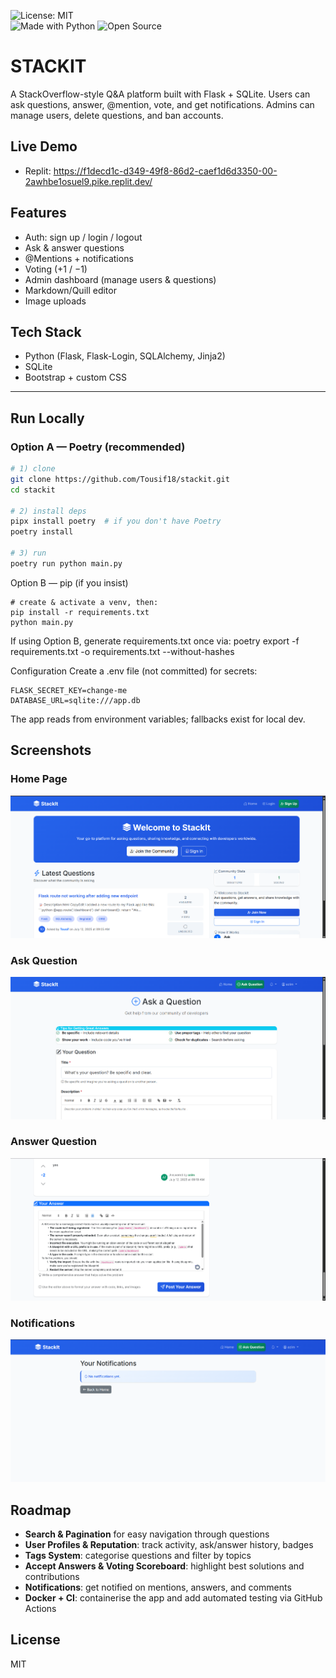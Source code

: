 ![License: MIT](https://img.shields.io/badge/License-MIT-yellow.svg)  
![Made with Python](https://img.shields.io/badge/Made%20with-Python-blue)
![Open Source](https://img.shields.io/badge/Open%20Source-Yes-brightgreen)

# STACKIT

A StackOverflow-style Q&A platform built with Flask + SQLite. Users can ask questions, answer, @mention, vote, and get notifications. Admins can manage users, delete questions, and ban accounts.

## Live Demo
- Replit: https://f1decd1c-d349-49f8-86d2-caef1d6d3350-00-2awhbe1osuel9.pike.replit.dev/

## Features
- Auth: sign up / login / logout
- Ask & answer questions
- @Mentions + notifications
- Voting (+1 / −1)
- Admin dashboard (manage users & questions)
- Markdown/Quill editor
- Image uploads

## Tech Stack
- Python (Flask, Flask-Login, SQLAlchemy, Jinja2)
- SQLite
- Bootstrap + custom CSS

---

## Run Locally

### Option A — Poetry (recommended)
```bash
# 1) clone
git clone https://github.com/Tousif18/stackit.git
cd stackit

# 2) install deps
pipx install poetry  # if you don't have Poetry
poetry install

# 3) run
poetry run python main.py
```
Option B — pip (if you insist)
```
# create & activate a venv, then:
pip install -r requirements.txt
python main.py
```
If using Option B, generate requirements.txt once via:
poetry export -f requirements.txt -o requirements.txt --without-hashes

Configuration
Create a .env file (not committed) for secrets:
```
FLASK_SECRET_KEY=change-me
DATABASE_URL=sqlite:///app.db
```
The app reads from environment variables; fallbacks exist for local dev.

## Screenshots

### Home Page
![Home Page](./assets/screenshot1.png)

### Ask Question
![Ask Question](./assets/screenshot2.png)

### Answer Question
![Answer Question](./assets/screenshot3.png)

### Notifications
![Notifications](./assets/screenshot4.png)


## Roadmap

- **Search & Pagination** for easy navigation through questions
- **User Profiles & Reputation**: track activity, ask/answer history, badges
- **Tags System**: categorise questions and filter by topics
- **Accept Answers & Voting Scoreboard**: highlight best solutions and contributions
- **Notifications**: get notified on mentions, answers, and comments
- **Docker + CI**: containerise the app and add automated testing via GitHub Actions

## License

MIT
